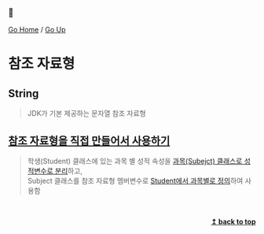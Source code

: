 ### :open_book:

[Go Home](https://github.com/devJRL/CodeLab-JAVA-Basic#codelab-java-basic) / [Go Up](..#ch05객체)

# 참조 자료형

## String

> JDK가 기본 제공하는 문자열 참조 자료형


## [참조 자료형을 직접 만들어서 사용하기](./StudentTest.java#L4)

> 학생(Student) 클래스에 있는 과목 별 성적 속성을 [과목(Subejct) 클래스로 성적변수로 분리](./Subject.java#L8)하고,  
> Subject 클래스를 참조 자료형 멤버변수로 [Student에서 과목별로 정의](./Student.java#L23)하여 사용함  

<br/><div align="right"><b><a href="#open_book">↥ back to top</a></b></div><br/>
